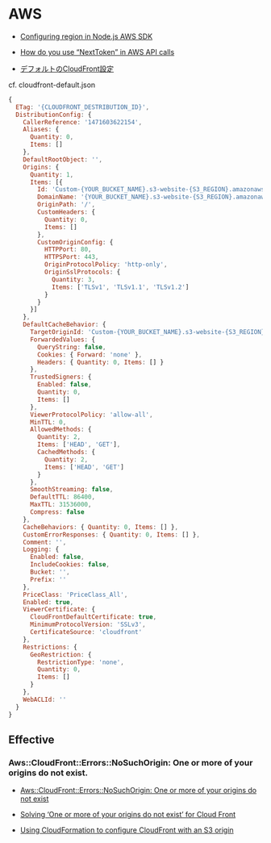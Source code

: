 # AWS

- [Configuring region in Node.js AWS SDK](https://stackoverflow.com/questions/31039948/configuring-region-in-node-js-aws-sdk)

- [How do you use “NextToken” in AWS API calls](https://stackoverflow.com/questions/52068066/how-do-you-use-nexttoken-in-aws-api-calls)

- [デフォルトのCloudFront設定](https://qiita.com/motchi0214/items/bf7a2d3f334b7b1b0a53)

cf. cloudfront-default.json

```js
{
  ETag: '{CLOUDFRONT_DESTRIBUTION_ID}',
  DistributionConfig: {
    CallerReference: '1471603622154',
    Aliases: {
      Quantity: 0,
      Items: []
    },
    DefaultRootObject: '',
    Origins: {
      Quantity: 1,
      Items: [{
        Id: 'Custom-{YOUR_BUCKET_NAME}.s3-website-{S3_REGION}.amazonaws.com/',
        DomainName: '{YOUR_BUCKET_NAME}.s3-website-{S3_REGION}.amazonaws.com',
        OriginPath: '/',
        CustomHeaders: {
          Quantity: 0,
          Items: []
        },
        CustomOriginConfig: {
          HTTPPort: 80,
          HTTPSPort: 443,
          OriginProtocolPolicy: 'http-only',
          OriginSslProtocols: {
            Quantity: 3,
            Items: ['TLSv1', 'TLSv1.1', 'TLSv1.2']
          }
        }
      }]
    },
    DefaultCacheBehavior: {
      TargetOriginId: 'Custom-{YOUR_BUCKET_NAME}.s3-website-{S3_REGION}.amazonaws.com/',
      ForwardedValues: {
        QueryString: false,
        Cookies: { Forward: 'none' },
        Headers: { Quantity: 0, Items: [] }
      },
      TrustedSigners: {
        Enabled: false,
        Quantity: 0,
        Items: []
      },
      ViewerProtocolPolicy: 'allow-all',
      MinTTL: 0,
      AllowedMethods: {
        Quantity: 2,
        Items: ['HEAD', 'GET'],
        CachedMethods: {
          Quantity: 2,
          Items: ['HEAD', 'GET']
        }
      },
      SmoothStreaming: false,
      DefaultTTL: 86400,
      MaxTTL: 31536000,
      Compress: false
    },
    CacheBehaviors: { Quantity: 0, Items: [] },
    CustomErrorResponses: { Quantity: 0, Items: [] },
    Comment: '',
    Logging: {
      Enabled: false,
      IncludeCookies: false,
      Bucket: '',
      Prefix: ''
    },
    PriceClass: 'PriceClass_All',
    Enabled: true,
    ViewerCertificate: {
      CloudFrontDefaultCertificate: true,
      MinimumProtocolVersion: 'SSLv3',
      CertificateSource: 'cloudfront'
    },
    Restrictions: {
      GeoRestriction: {
        RestrictionType: 'none',
        Quantity: 0,
        Items: []
      }
    },
    WebACLId: ''
  }
}
```



## Effective

### Aws::CloudFront::Errors::NoSuchOrigin: One or more of your origins do not exist.

- [Aws::CloudFront::Errors::NoSuchOrigin: One or more of your origins do not exist](https://forums.aws.amazon.com/message.jspa?messageID=694708)

- [Solving ‘One or more of your origins do not exist’ for Cloud Front](https://maxrohde.com/2016/11/15/solving-one-or-more-of-your-origins-do-not-exist-for-cloud-front/)

- [Using CloudFormation to configure CloudFront with an S3 origin](https://stackoverflow.com/questions/35851374/using-cloudformation-to-configure-cloudfront-with-an-s3-origin)
